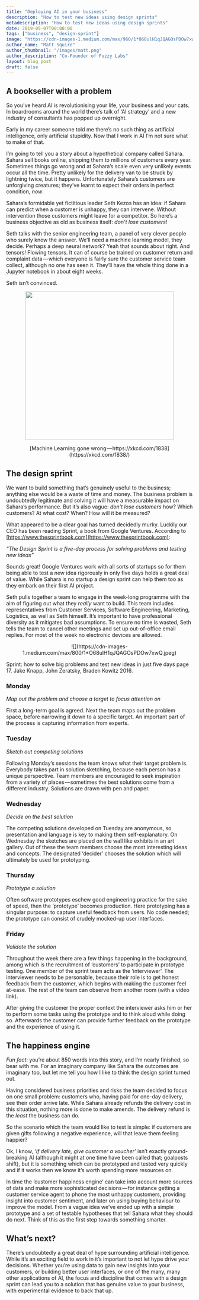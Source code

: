 ```yaml
---
title: "Deploying AI in your business"
description: "How to test new ideas using design sprints"
metadescription: "How to test new ideas using design sprints"
date: 2019-05-07T00:00:00
tags: ["business", "design-sprint"]
image: "https://cdn-images-1.medium.com/max/960/1*O68ulH1qJQAGOsPDOw7xwQ.jpeg"
author_name: "Matt Squire"
author_thumbnail: "/images/matt.png"
author_description: "Co-Founder of Fuzzy Labs"
layout: blog_post
draft: false
---
```

## A bookseller with a problem
So you’ve heard AI is revolutionising your life, your business and your
cats. In boardrooms around the world there’s talk of ‘AI strategy’ and a
new industry of consultants has popped up overnight.

Early in my career someone told me there’s no such thing as artificial
intelligence, only artificial stupidity. Now that I work in AI I’m not
sure what to make of that.

I’m going to tell you a story about a hypothetical company called
Sahara. Sahara sell books online, shipping them to millions of customers
every year. Sometimes things go wrong and at Sahara’s scale even very
unlikely events occur all the time. Pretty unlikely for the delivery van
to be struck by lightning twice, but it happens. Unfortunately Sahara’s
customers are unforgiving creatures; they’ve learnt to expect their
orders in perfect condition, *now*.

Sahara’s formidable yet fictitious leader Seth Kezos has an idea: if
Sahara can predict when a customer is unhappy, they can intervene.
Without intervention those customers might leave for a competitor. So
here’s a business objective as old as business itself: *don’t lose
customers*!

Seth talks with the senior engineering team, a panel of very clever
people who surely know the answer. We’ll need a machine learning model,
they decide. Perhaps a deep neural network? Yeah that sounds about
right. And tensors! Flowing tensors. It can of course be trained on
customer return and complaint data — which everyone is fairly sure the
customer service team collect, although no one has seen it. They’ll have
the whole thing done in a Jupyter notebook in about eight weeks.

Seth isn’t convinced.

<center>
<img src="https://cdn-images-1.medium.com/max/800/1*gejeBAG1aRDFWOL8Uxz3dg.png" alt="" width="400"/>
<p>[Machine Learning gone wrong — https://xkcd.com/1838](https://xkcd.com/1838/)</p>
</center>


## The design sprint

We want to build something that’s genuinely useful to the business;
anything else would be a waste of time and money. The business problem
is undoubtedly legitimate and solving it will have a measurable impact
on Sahara’s performance. But it’s also vague: *don’t lose customers*
how? Which customers? At what cost? When? How will it be measured?

What appeared to be a clear goal has turned decidedly murky. Luckily our
CEO has been reading Sprint, a book from Google Ventures. According to
[https://www.thesprintbook.com](https://www.thesprintbook.com):

*“The Design Sprint is a five-day process for solving problems and
testing new ideas”*

Sounds great! Google Ventures work with all sorts of startups so for
them being able to test a new idea rigorously in only five days holds a
great deal of value. While Sahara is no startup a design sprint can help
them too as they embark on their first AI project.

Seth pulls together a team to engage in the week-long programme with the
aim of figuring out what they *really* want to build. This team includes
representatives from Customer Services, Software Engineering, Marketing,
Logistics, as well as Seth himself. It’s important to have professional
diversity as it mitigates bad assumptions. To ensure no time is wasted,
Seth tells the team to cancel other meetings and set up out-of-office
email replies. For most of the week no electronic devices are allowed.

<center>
![](https://cdn-images-1.medium.com/max/800/1*O68ulH1qJQAGOsPDOw7xwQ.jpeg)
</center>

Sprint: how to solve big problems and test new ideas in just five days
page 17. Jake Knapp, John Zeratsky, Braden Kowitz 2016.

### Monday

*Map out the problem and choose a target to focus attention on*

First a long-term goal is agreed. Next the team maps out the problem
space, before narrowing it down to a specific target. An important part
of the process is capturing information from experts.

### Tuesday

*Sketch out competing solutions*

Following Monday’s sessions the team knows what their target problem is.
Everybody takes part in solution sketching, because each person has a
unique perspective. Team members are encouraged to seek inspiration from
a variety of places — sometimes the best solutions come from a different
industry. Solutions are drawn with pen and paper.

### Wednesday

*Decide on the best solution*

The competing solutions developed on Tuesday are anonymous, so
presentation and language is key to making them self-explanatory. On
Wednesday the sketches are placed on the wall like exhibits in an art
gallery. Out of these the team members choose the most interesting ideas
and concepts. The designated ‘decider’ chooses the solution which will
ultimately be used for prototyping.

### Thursday

*Prototype a solution*

Often software prototypes eschew good engineering practice for the sake
of speed, then the ‘prototype’ becomes production. Here prototyping has
a singular purpose: to capture useful feedback from users. No code
needed; the prototype can consist of crudely mocked-up user interfaces.

### Friday

*Validate the solution*

Throughout the week there are a few things happening in the background,
among which is the recruitment of ‘customers’ to participate in
prototype testing. One member of the sprint team acts as the
‘interviewer’. The interviewer needs to be personable, because their
role is to get honest feedback from the customer, which begins with
making the customer feel at-ease. The rest of the team can observe from
another room (with a video link).

After giving the customer the proper context the interviewer asks him or
her to perform some tasks using the prototype and to think aloud while
doing so. Afterwards the customer can provide further feedback on the
prototype and the experience of using it.

## The happiness engine

*Fun fact*: you’re about 850 words into this story, and I’m nearly
finished, so bear with me. For an imaginary company like Sahara the
outcomes are imaginary too, but let me tell you how I like to think the
design sprint turned out.

Having considered business priorities and risks the team decided to
focus on one small problem: customers who, having paid for one-day
delivery, see their order arrive late. While Sahara already refunds the
delivery cost in this situation, nothing more is done to make amends.
The delivery refund is the *least* the business can do.

So the scenario which the team would like to test is simple: if
customers are given gifts following a negative experience, will that
leave them feeling happier?

Ok, I know, *‘if delivery late, give customer a voucher’* isn’t exactly
ground-breaking AI (although it might at one time have been called that;
goalposts shift), but it is something which can be prototyped and tested
very quickly and if it works then we know it’s worth spending more
resources on.

In time the ‘customer happiness engine’ can take into account more
sources of data and make more sophisticated decisions — for instance
getting a customer service agent to phone the most unhappy customers,
providing insight into customer sentiment, and later on using buying
behaviour to improve the model. From a vague idea we’ve ended up with a
simple prototype and a set of testable hypotheses that tell Sahara what
they should do next. Think of this as the first step towards something
smarter.

## What’s next?

There’s undoubtedly a great deal of hype surrounding artificial
intelligence. While it’s an exciting field to work in it’s important to
not let hype drive your decisions. Whether you’re using data to gain new
insights into your customers, or building better user interfaces, or one
of the many, many other applications of AI, the focus and discipline
that comes with a design sprint can lead you to a solution that has
genuine value to your business, with experimental evidence to back that
up.
